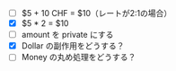 - [ ] $5 + 10 CHF = $10（レートが2:1の場合）
- [x] $5 * 2 = $10
- [ ] amount を private にする
- [x] Dollar の副作用をどうする？
- [ ] Money の丸め処理をどうする？